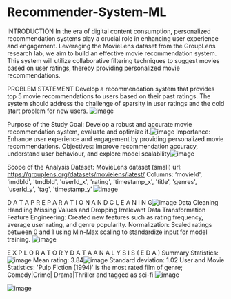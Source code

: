 # Recommender-System-ML
INTRODUCTION
In the era of digital content consumption, personalized recommendation
systems play a crucial role in enhancing user experience and engagement.  Leveraging the MovieLens dataset from the GroupLens research lab, we  aim to build an effective movie recommendation system. This system will  utilize collaborative filtering techniques to suggest movies based on user  ratings, thereby providing personalized movie recommendations.

PROBLEM STATEMENT
Develop a recommendation system that provides top 5 movie  recommendations to users based on their past ratings. The system should  address the challenge of sparsity in user ratings and the cold start problem  for new users.
![image](https://github.com/Njoroge-Mwaura/Recommender-System-ML/assets/31213983/d1e1d4cf-9c37-4d5d-b9d6-2d661526486c)

Purpose of the Study
Goal: Develop a robust and accurate movie recommendation system,  evaluate and optimize it.![image](https://github.com/Njoroge-Mwaura/Recommender-System-ML/assets/31213983/88db4913-dccd-4fbd-a1d5-8dec48ebcba7)
Importance: Enhance user experience and engagement by providing  personalized movie recommendations.
Objectives: Improve recommendation accuracy, understand user  behaviour, and explore model scalability![image](https://github.com/Njoroge-Mwaura/Recommender-System-ML/assets/31213983/28df0186-53b7-417c-b426-6a601b1aa255)

Scope of the Analysis
Dataset: MovieLens dataset (small)
url: https://grouplens.org/datasets/movielens/latest/
Columns: ‘movieId', 'imdbId', 'tmdbId', 'userId_x', 'rating', 'timestamp_x',  'title', 'genres', 'userId_y', 'tag', 'timestamp_y’
![image](https://github.com/Njoroge-Mwaura/Recommender-System-ML/assets/31213983/6f66b813-2f2d-448e-8de0-a10ed6072d09)

D A T A	P R E P A R A T I O N	A N D	C L E A N I N G![image](https://github.com/Njoroge-Mwaura/Recommender-System-ML/assets/31213983/099b2a28-e1b7-4522-89f7-fcf60b545ee1)
Data Cleaning
Handling Missing Values and Dropping Irrelevant  Data Transformation
Feature Engineering: Created new features such  as rating frequency, average user rating, and  genre popularity.
Normalization:
Scaled ratings between 0 and 1 using Min-Max  scaling to standardize input for model training.
![image](https://github.com/Njoroge-Mwaura/Recommender-System-ML/assets/31213983/cd547412-1aa0-46cc-ab8a-c61f2d7b7042)

E X P L O R A T O R Y	D A T A	A N A L Y S I S	( E D A )
Summary Statistics:  ![image](https://github.com/Njoroge-Mwaura/Recommender-System-ML/assets/31213983/9f079f6f-d960-4272-ab6d-89153f818695)
Mean rating: 3.84![image](https://github.com/Njoroge-Mwaura/Recommender-System-ML/assets/31213983/9755fc31-a612-46fc-8c39-45f3fbd8712c)
Standard deviation: 1.02  User and Movie Statistics:
'Pulp Fiction (1994)' is the most rated film of genre; Comedy|Crime|  Drama|Thriller and tagged as sci-fi
![image](https://github.com/Njoroge-Mwaura/Recommender-System-ML/assets/31213983/760adb97-e710-4eeb-ba48-3546eb55f55e)

![image](https://github.com/Njoroge-Mwaura/Recommender-System-ML/assets/31213983/0bfcef6f-c682-42bf-8c98-b6bf943a6bda)
